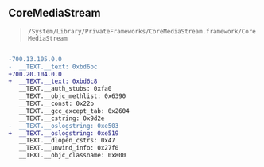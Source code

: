 ## CoreMediaStream

> `/System/Library/PrivateFrameworks/CoreMediaStream.framework/CoreMediaStream`

```diff

-700.13.105.0.0
-  __TEXT.__text: 0xbd6bc
+700.20.104.0.0
+  __TEXT.__text: 0xbd6c8
   __TEXT.__auth_stubs: 0xfa0
   __TEXT.__objc_methlist: 0x6390
   __TEXT.__const: 0x22b
   __TEXT.__gcc_except_tab: 0x2604
   __TEXT.__cstring: 0x9d2e
-  __TEXT.__oslogstring: 0xe503
+  __TEXT.__oslogstring: 0xe519
   __TEXT.__dlopen_cstrs: 0x47
   __TEXT.__unwind_info: 0x27f0
   __TEXT.__objc_classname: 0x800

```
